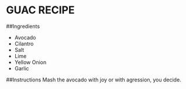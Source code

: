 # GUAC RECIPE
##Ingredients
- Avocado
- Cilantro
- Salt
- Lime
- Yellow Onion
- Garlic 

##Instructions
Mash the avocado with joy or with agression, you decide.
